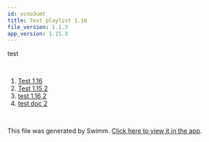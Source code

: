 ```yaml
---
id: vcno3umt
title: Test playlist 1.16
file_version: 1.1.3
app_version: 1.15.3
---
```


<!-- Intro - Do not remove this comment -->
test

<br/>

<!-- Steps - Do not remove this comment -->
1. [Test 1.16](test-116.3zyep6uv.sw.md)
2. [Test 1.15 2](test-115-2.p141l8n3.sw.md)
3. [test 1.16 2](test-116-2.h7h6f8hp.sw.md)
4. [test doc 2 ](test-doc-2.itig0ell.sw.md)


<br/>

This file was generated by Swimm. [Click here to view it in the app](https://app.swimm.io/repos/Z2l0aHViJTNBJTNBY3NoYXJwLXNoYXVsLXRlc3QlM0ElM0Fzd2ltbWlv/playlists/vcno3umt).
